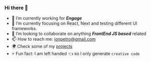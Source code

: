 ### Hi there 👋

- 🔭 I’m currently working for <strong><em>Engage</strong></em>
- 🌱 I’m currently focusing on React, Next and testing different UI frameworks.
- 👯 I’m looking to collaborate on anything <strong><em>FrontEnd JS based</em></strong> related
- 📫 How to reach me: ionpetro@gmail.com
- 🌍 Check some of my [projects](https://www.ionpetro.com) 
- ⚡ Fun fact: I am left handed 👈 so I only generate ```creative code```
